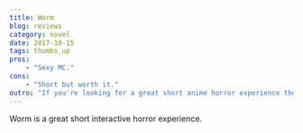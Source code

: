 ```yaml
---
title: Worm
blog: reviews
category: novel
date: 2017-10-15
tags: thumbs_up
pros:
    - "Sexy MC."
cons:
    - "Short but worth it."
outro: "If you're looking for a great short anime horror experience then you can hardly go wrong with Worm."
---
```

Worm is a great short interactive horror experience.

